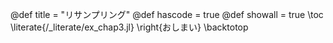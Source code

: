@def title = "リサンプリング"
@def hascode = true 
@def showall = true
\toc
\literate{/_literate/ex_chap3.jl}
\right{おしまい}
\backtotop